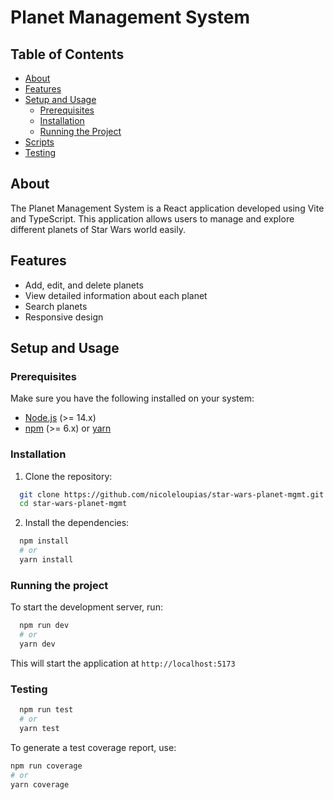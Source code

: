 # Planet Management System

## Table of Contents

- [About](#about)
- [Features](#features)
- [Setup and Usage](#getting-started)
  - [Prerequisites](#prerequisites)
  - [Installation](#installation)
  - [Running the Project](#running-the-project)
- [Scripts](#scripts)
- [Testing](#testing)

## About

The Planet Management System is a React application developed using Vite and TypeScript. This application allows users to manage and explore different planets of Star Wars world easily.

## Features

- Add, edit, and delete planets
- View detailed information about each planet
- Search planets
- Responsive design

## Setup and Usage

### Prerequisites

Make sure you have the following installed on your system:

- [Node.js](https://nodejs.org/en/) (>= 14.x)
- [npm](https://www.npmjs.com/) (>= 6.x) or [yarn](https://yarnpkg.com/)

### Installation

1. Clone the repository:

```sh
  git clone https://github.com/nicoleloupias/star-wars-planet-mgmt.git
  cd star-wars-planet-mgmt
```

2.  Install the dependencies:

```sh
  npm install
  # or
  yarn install
```

### Running the project

To start the development server, run:

```sh
  npm run dev
  # or
  yarn dev
```

This will start the application at `http://localhost:5173`

### Testing

```sh
  npm run test
  # or
  yarn test
```

To generate a test coverage report, use:

```sh
npm run coverage
# or
yarn coverage
```
